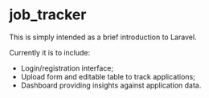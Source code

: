 <h1>job_tracker</h1>

This is simply intended as a brief introduction to Laravel.

Currently it is to include:
* Login/registration interface;
* Upload form and editable table to track applications;
* Dashboard providing insights against application data.